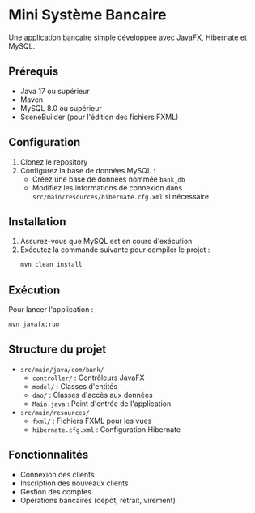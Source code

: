 # Mini Système Bancaire

Une application bancaire simple développée avec JavaFX, Hibernate et MySQL.

## Prérequis

- Java 17 ou supérieur
- Maven
- MySQL 8.0 ou supérieur
- SceneBuilder (pour l'édition des fichiers FXML)

## Configuration

1. Clonez le repository
2. Configurez la base de données MySQL :
   - Créez une base de données nommée `bank_db`
   - Modifiez les informations de connexion dans `src/main/resources/hibernate.cfg.xml` si nécessaire

## Installation

1. Assurez-vous que MySQL est en cours d'exécution
2. Exécutez la commande suivante pour compiler le projet :
   ```bash
   mvn clean install
   ```

## Exécution

Pour lancer l'application :
```bash
mvn javafx:run
```

## Structure du projet

- `src/main/java/com/bank/`
  - `controller/` : Contrôleurs JavaFX
  - `model/` : Classes d'entités
  - `dao/` : Classes d'accès aux données
  - `Main.java` : Point d'entrée de l'application
- `src/main/resources/`
  - `fxml/` : Fichiers FXML pour les vues
  - `hibernate.cfg.xml` : Configuration Hibernate

## Fonctionnalités

- Connexion des clients
- Inscription des nouveaux clients
- Gestion des comptes
- Opérations bancaires (dépôt, retrait, virement)